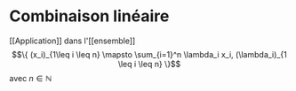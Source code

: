 # Combinaison linéaire
[[Application]] dans l'[[ensemble]] 
$$\{ (x_i)_{1\leq i \leq n} \mapsto \sum_{i=1}^n \lambda_i x_i, (\lambda_i)_{1 \leq i \leq n} \}$$
avec $n \in \mathbb{N}$
